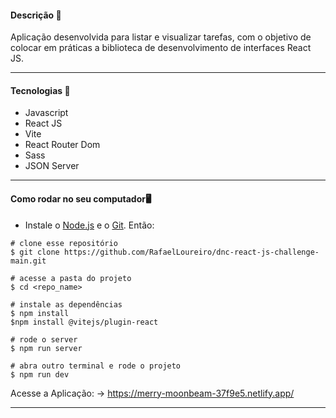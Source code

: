 
<h4>Descrição 📄</h4>

Aplicação desenvolvida para listar e visualizar tarefas, com o objetivo de colocar em práticas a biblioteca de desenvolvimento de interfaces React JS.

<hr>

<h4>Tecnologias 🚀</h4>

- Javascript
- React JS
- Vite
- React Router Dom
- Sass
- JSON Server

<hr>

<h4>Como rodar no seu computador🖥️</h4>

- Instale o [Node.js](https://nodejs.org/en/download/) e o [Git](https://git-scm.com/book/en/v2/Getting-Started-Installing-Git). Então:

```
# clone esse repositório
$ git clone https://github.com/RafaelLoureiro/dnc-react-js-challenge-main.git

# acesse a pasta do projeto
$ cd <repo_name>

# instale as dependências
$ npm install
$npm install @vitejs/plugin-react

# rode o server
$ npm run server

# abra outro terminal e rode o projeto
$ npm run dev
```
Acesse a Aplicação: -> https://merry-moonbeam-37f9e5.netlify.app/

<hr>


